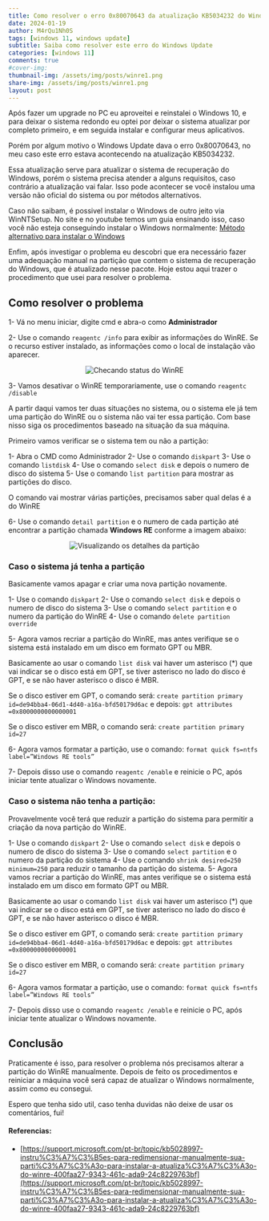 ```yaml
---
title: Como resolver o erro 0x80070643 da atualização KB5034232 do Windows 10
date: 2024-01-19
author: M4rQu1Nh0S
tags: [windows 11, windows update]
subtitle: Saiba como resolver este erro do Windows Update
categories: [windows 11]
comments: true
#cover-img: 
thumbnail-img: /assets/img/posts/winre1.png
share-img: /assets/img/posts/winre1.png
layout: post
---
```

Após fazer um upgrade no PC eu aproveitei e reinstalei o Windows 10, e para deixar o sistema redondo eu optei por deixar o sistema atualizar por completo primeiro, e em seguida instalar e configurar meus aplicativos.

Porém por algum motivo o Windows Update dava o erro 0x80070643, no meu caso este erro estava acontecendo na atualização KB5034232.

Essa atualização serve para atualizar o sistema de recuperação do Windows, porém o sistema precisa atender a alguns requisitos, caso contrário a atualização vai falar. Isso pode acontecer se você instalou uma versão não oficial do sistema ou por métodos alternativos.

Caso não saibam, é possivel instalar o Windows de outro jeito via WinNTSetup. No site e no youtube temos um guia ensinando isso, caso você não esteja conseguindo instalar o Windows normalmente: [Método alternativo para instalar o Windows](https://marcosfs93.github.io/2023-07-02-metodo-alternativo-instalar-windows/)

Enfim, após investigar o problema eu descobri que era necessário fazer uma adequação manual na partição que contem o sistema de recuperação do Windows, que é atualizado nesse pacote. Hoje estou aqui trazer o procedimento que usei para resolver o problema.

## Como resolver o problema
1- Vá no menu iniciar, digite cmd e abra-o como **Administrador**

2- Use o comando `reagentc /info` para exibir as informações do WinRE.
Se o recurso estiver instalado, as informações como o local de instalação vão aparecer.

<p align='center'><img alt='Checando status do WinRE' src="https://marcosfs93.github.io/assets/img/posts/winre1.png"/></p>

3- Vamos desativar o WinRE temporariamente, use o comando `reagentc /disable`

A partir daqui vamos ter duas situações no sistema, ou o sistema ele já tem uma partição do WinRE ou o sistema não vai ter essa partição. Com base nisso siga os procedimentos baseado na situação da sua máquina.

Primeiro vamos verificar se o sistema tem ou não a partição:

1- Abra o CMD como Administrador
2- Use o comando `diskpart`
3- Use o comando `listdisk`
4- Use o comando `select disk` e depois o numero de disco do sistema
5- Use o comando `list partition` para mostrar as partições do disco.

O comando vai mostrar várias partições, precisamos saber qual delas é a do WinRE

6- Use o comando `detail partition` e o numero de cada partição até encontrar a partição chamada **Windows RE** conforme a imagem abaixo:

<p align='center'><img alt='Visualizando os detalhes da partição' src="https://marcosfs93.github.io/assets/img/posts/winre2.png"/></p>

### Caso o sistema já tenha a partição
Basicamente vamos apagar e criar uma nova partição novamente.

1- Use o comando `diskpart`
2- Use o comando `select disk` e depois o numero de disco do sistema
3- Use o comando `select partition` e o numero da partição do WinRE
4- Use o comando `delete partition override`

5- Agora vamos recriar a partição do WinRE, mas antes verifique se o sistema está instalado em um disco em formato GPT ou MBR.

Basicamente ao usar o comando `list disk` vai haver um asterisco (*) que vai indicar se o disco está em GPT, se tiver asterisco no lado do disco é GPT, e se não haver asterisco o disco é MBR.

Se o disco estiver em GPT, o comando será:
`create partition primary id=de94bba4-06d1-4d40-a16a-bfd50179d6ac`
e depois:
`gpt attributes =0x8000000000000001`

Se o disco estiver em MBR, o comando será:
`create partition primary id=27`

6- Agora vamos formatar a partição, use o comando:
`format quick fs=ntfs label=”Windows RE tools”`

7- Depois disso use o comando `reagentc /enable` e reinicie o PC, após iniciar tente atualizar o Windows novamente.

### Caso o sistema não tenha a partição:
Provavelmente você terá que reduzir a partição do sistema para permitir a criação da nova partição do WinRE.

1- Use o comando `diskpart`
2- Use o comando `select disk` e depois o numero de disco do sistema
3- Use o comando `select partition` e o numero da partição do sistema
4- Use o comando `shrink desired=250 minimum=250` para reduzir o tamanho da partição do sistema.
5- Agora vamos recriar a partição do WinRE, mas antes verifique se o sistema está instalado em um disco em formato GPT ou MBR.

Basicamente ao usar o comando `list disk` vai haver um asterisco (*) que vai indicar se o disco está em GPT, se tiver asterisco no lado do disco é GPT, e se não haver asterisco o disco é MBR.

Se o disco estiver em GPT, o comando será:
`create partition primary id=de94bba4-06d1-4d40-a16a-bfd50179d6ac`
e depois:
`gpt attributes =0x8000000000000001`

Se o disco estiver em MBR, o comando será:
`create partition primary id=27`

6- Agora vamos formatar a partição, use o comando:
`format quick fs=ntfs label=”Windows RE tools”`

7- Depois disso use o comando `reagentc /enable` e reinicie o PC, após iniciar tente atualizar o Windows novamente.

## Conclusão
Praticamente é isso, para resolver o problema nós precisamos alterar a partição do WinRE manualmente. Depois de feito os procedimentos e reiniciar a máquina você será capaz de atualizar o Windows normalmente, assim como eu consegui.

Espero que tenha sido util, caso tenha duvidas não deixe de usar os comentários, fui!

#### Referencias:
- [https://support.microsoft.com/pt-br/topic/kb5028997-instru%C3%A7%C3%B5es-para-redimensionar-manualmente-sua-parti%C3%A7%C3%A3o-para-instalar-a-atualiza%C3%A7%C3%A3o-do-winre-400faa27-9343-461c-ada9-24c8229763bf](https://support.microsoft.com/pt-br/topic/kb5028997-instru%C3%A7%C3%B5es-para-redimensionar-manualmente-sua-parti%C3%A7%C3%A3o-para-instalar-a-atualiza%C3%A7%C3%A3o-do-winre-400faa27-9343-461c-ada9-24c8229763bf)